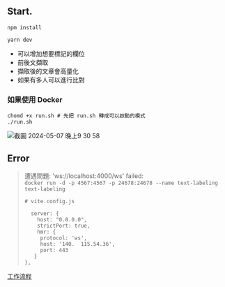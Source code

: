 ## Start.


`npm install`

```
yarn dev
```

+ 可以增加想要標記的欄位
+ 前後文擷取
+ 擷取後的文章會高量化
+ 如果有多人可以進行比對

### 如果使用 Docker
```
chomd +x run.sh # 先把 run.sh 轉成可以啟動的模式
./run.sh
```

![截圖 2024-05-07 晚上9 30 58](https://github.com/Chrouos/Text-Labeling-System/assets/56072039/0fecd4d2-071d-4894-90aa-fbb0003d8aed)

## Error

> 遭遇問題: 'ws://localhost:4000/ws' failed:  
> `docker run -d -p 4567:4567 -p 24678:24678 --name text-labeling text-labeling`  
> ```
> # vite.config.js
>
>   server: {
>     host: "0.0.0.0",
>     strictPort: true,
>     hmr: {
>      protocol: 'ws',
>      host: '140.  115.54.36',
>      port: 443
>    }
> },
> ```


[工作流程](https://github.com/Chrouos/Text-Labeling-System/blob/main/workflow.md)
